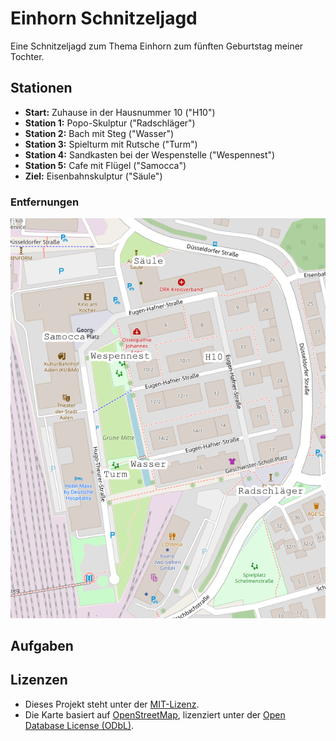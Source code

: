 # Einhorn Schnitzeljagd

Eine Schnitzeljagd zum Thema Einhorn zum fünften Geburtstag meiner Tochter.

## Stationen

* **Start:** Zuhause in der Hausnummer 10 ("H10")
* **Station 1:** Popo-Skulptur ("Radschläger")
* **Station 2:** Bach mit Steg ("Wasser")
* **Station 3:** Spielturm mit Rutsche ("Turm")
* **Station 4:** Sandkasten bei der Wespenstelle ("Wespennest")
* **Station 5:** Cafe mit Flügel ("Samocca")
* **Ziel:** Eisenbahnskulptur ("Säule")

### Entfernungen

![Karte vom Stadtoval in Aalen](karte.png)

## Aufgaben

## Lizenzen

* Dieses Projekt steht unter der [MIT-Lizenz](LICENSE).
* Die Karte basiert auf [OpenStreetMap](https://www.openstreetmap.org/), lizenziert unter der [Open Database License (ODbL)](https://opendatacommons.org/licenses/odbl/).
